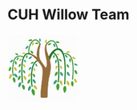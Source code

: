 # CUH Willow Team
![CUH WILLOW](https://github.com/cuhwillow/cuhwillow.github.io/blob/main/images/willow.png)


